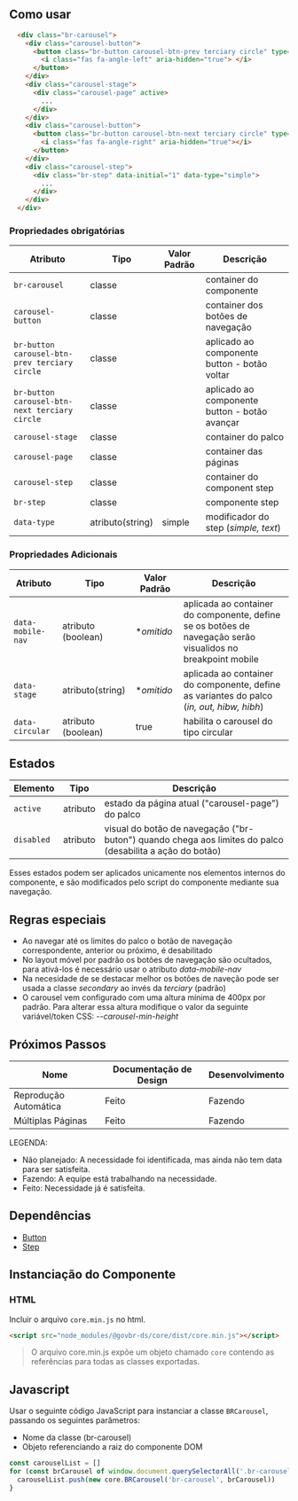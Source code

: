 <!-- [version]: # (1.0.0) -->

## Como usar

```html
  <div class="br-carousel">
    <div class="carousel-button">
      <button class="br-button carousel-btn-prev terciary circle" type="button" aria-label="Anterior" aria-controls="null" disabled>
        <i class="fas fa-angle-left" aria-hidden="true"> </i>
      </button>
    </div>
    <div class="carousel-stage">
      <div class="carousel-page" active>
        ...
      </div> 
    </div>
    <div class="carousel-button">
      <button class="br-button carousel-btn-next terciary circle" type="button" aria-label="Próximo" aria-controls="null">
        <i class="fas fa-angle-right" aria-hidden="true"></i>
      </button>
    </div>
    <div class="carousel-step">
      <div class="br-step" data-initial="1" data-type="simple">
        ...
      </div>
    </div>
  </div>
```

### Propriedades obrigatórias

| Atributo                                      | Tipo             | Valor Padrão | Descrição                                     |
| --------------------------------------------- | ---------------- | ------------ | --------------------------------------------- |
| `br-carousel`                                 | classe           |              | container do componente                       |
| `carousel-button`                             | classe           |              | container dos botões de navegação             |
| `br-button carousel-btn-prev terciary circle` | classe           |              | aplicado ao componente button - botão voltar  |
| `br-button carousel-btn-next terciary circle` | classe           |              | aplicado ao componente button - botão avançar |
| `carousel-stage`                              | classe           |              | container do palco                            |
| `carousel-page`                               | classe           |              | container das páginas                         |
| `carousel-step`                               | classe           |              | container do component step                   |
| `br-step`                                     | classe           |              | componente step                               |
| `data-type`                                   | atributo(string) | simple       | modificador do step (*simple, text*)          |

### Propriedades Adicionais

| Atributo          | Tipo               | Valor Padrão | Descrição                                                                                                   |
| ----------------- | ------------------ | ------------ | ----------------------------------------------------------------------------------------------------------- |
| `data-mobile-nav` | atributo (boolean) | **omitido*   | aplicada ao container do componente, define se os botões de navegação serão visualidos no breakpoint mobile |
| `data-stage`      | atributo(string)   | **omitido*   | aplicada ao container do componente, define as variantes do palco (*in, out, hibw, hibh*)                   |
| `data-circular`   | atributo (boolean) | true         | habilita o carousel do tipo circular                                                                        |

## Estados

| Elemento   | Tipo     | Descrição                                                                                                |
| ---------- | -------- | -------------------------------------------------------------------------------------------------------- |
| `active`   | atributo | estado da página atual ("carousel-page") do palco                                                        |
| `disabled` | atributo | visual do botão de navegação ("br-buton") quando chega aos limites do palco (desabilita a ação do botão) |

Esses estados podem ser aplicados unicamente nos elementos internos do componente, e são modificados pelo script do componente mediante sua navegação.

## Regras especiais

-   Ao navegar até os limites do palco o botão de navegação correspondente, anterior ou próximo, é desabilitado
-   No layout móvel por padrão os botões de navegação são ocultados, para ativá-los é necessário usar o atributo *data-mobile-nav*  
-   Na necesidade de se destacar melhor os botões de naveção pode ser usada a classe *secondary* ao invés da *terciary* (padrão)
-   O carousel vem configurado com uma altura mínima de 400px por padrão. Para alterar essa altura modifique o valor da seguinte variável/token CSS: *--carousel-min-height*

## Próximos Passos

| Nome                  | Documentação de Design | Desenvolvimento |
| --------------------- | ---------------------- | --------------- |
| Reprodução Automática | Feito                  | Fazendo         |
| Múltiplas Páginas     | Feito                  | Fazendo         |

LEGENDA:

-   Não planejado: A necessidade foi identificada, mas ainda não tem data para ser satisfeita.
-   Fazendo: A equipe está trabalhando na necessidade.
-   Feito: Necessidade já é satisfeita.

## Dependências

-   [Button](/ds/components/button)
-   [Step](/ds/components/step)

## Instanciação do Componente

### HTML

Incluir o arquivo `core.min.js` no html.

```html
<script src="node_modules/@govbr-ds/core/dist/core.min.js"></script>
```

> O arquivo core.min.js expõe um objeto chamado `core` contendo as referências para todas as classes exportadas.

## Javascript

Usar o seguinte código JavaScript para instanciar a classe `BRCarousel`, passando os seguintes parâmetros:

-   Nome da classe (br-carousel)
-   Objeto referenciando a raiz do componente DOM

```javascript
const carouselList = []
for (const brCarousel of window.document.querySelectorAll('.br-carousel')) {
  carouselList.push(new core.BRCarousel('br-carousel', brCarousel))
}
```
